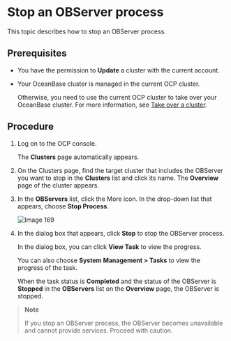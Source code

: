 # Stop an OBServer process

This topic describes how to stop an OBServer process.

## Prerequisites

* You have the permission to **Update** a cluster with the current account.

* Your OceanBase cluster is managed in the current OCP cluster.

   Otherwise, you need to use the current OCP cluster to take over your OceanBase cluster. For more information, see [Take over a cluster](../1.take-over-a-cluster.md).

## Procedure

1. Log on to the OCP console.

   The **Clusters** page automatically appears.

2. On the Clusters page, find the target cluster that includes the OBServer you want to stop in the **Clusters** list and click its name. The **Overview** page of the cluster appears.

3. In the **OBServers** list, click the More icon. In the drop-down list that appears, choose **Stop Process**.

   ![Image 169](https://obbusiness-private.oss-cn-shanghai.aliyuncs.com/doc/img/ocp/%E5%81%9C%E6%AD%A2%E8%BF%9B%E7%A8%8B.png)

4. In the dialog box that appears, click **Stop** to stop the OBServer process.

   In the dialog box, you can click **View Task** to view the progress.

   You can also choose **System Management > Tasks** to view the progress of the task.

   When the task status is **Completed** and the status of the OBServer is **Stopped** in the **OBServers** list on the **Overview** page, the OBServer is stopped.

> **Note**
>
> If you stop an OBServer process, the OBServer becomes unavailable and cannot provide services. Proceed with caution.
